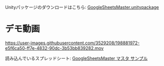 Unityパッケージのダウンロードはこちら: [GoogleSheetsMaster.unitypackage](https://github.com/fluncle/UtilityAssets/raw/main/Assets/GoogleSheetsMaster/GoogleSheetsMaster.unitypackage)

# デモ動画

https://user-images.githubusercontent.com/3529208/198881972-e5f6ca50-ff7e-4832-90dc-3b53bb839282.mov

読み込んでいるスプレッドシート: [GoogleSheetsMaster マスタ サンプル](https://docs.google.com/spreadsheets/d/1nJKzmF_gT9jYIcqHxVYIW-B66NijcEC76AOH_aYSTr4)
